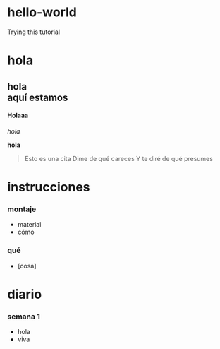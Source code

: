 # hello-world
Trying this tutorial    
# hola

## hola  </br> aquí estamos

#### Holaaa 

*hola*

**hola** 

> Esto es una cita
> Dime de qué careces
> Y te diré de qué presumes

# instrucciones
### montaje
+ material
+ cómo
### qué


- [cosa]

# diario
### semana 1
+ hola
+ viva 

